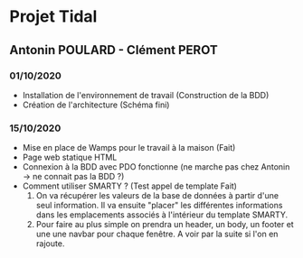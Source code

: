 # Projet Tidal
## Antonin POULARD - Clément PEROT

### 01/10/2020

* Installation de l'environnement de travail (Construction de la BDD)
* Création de l'architecture (Schéma fini)

### 15/10/2020

* Mise en place de Wamps pour le travail à la maison (Fait)
* Page web statique HTML
* Connexion à la BDD avec PDO fonctionne (ne marche pas chez Antonin -> ne connait pas la BDD ?)
* Comment utiliser SMARTY ? (Test appel de template Fait)
  1. On va récupérer les valeurs de la base de données à partir d'une seul information. Il va ensuite "placer" les différentes informations dans les emplacements associés à l'intérieur du template SMARTY.
  2. Pour faire au plus simple on prendra un header, un body, un footer et une une navbar pour chaque fenêtre. A voir par la suite si l'on en rajoute.
